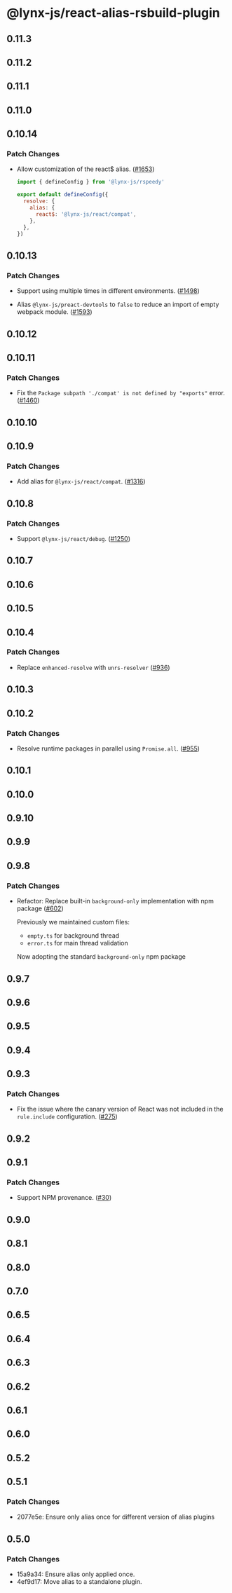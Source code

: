 # @lynx-js/react-alias-rsbuild-plugin

## 0.11.3

## 0.11.2

## 0.11.1

## 0.11.0

## 0.10.14

### Patch Changes

- Allow customization of the react$ alias. ([#1653](https://github.com/lynx-family/lynx-stack/pull/1653))

  ```js
  import { defineConfig } from '@lynx-js/rspeedy'

  export default defineConfig({
    resolve: {
      alias: {
        react$: '@lynx-js/react/compat',
      },
    },
  })
  ```

## 0.10.13

### Patch Changes

- Support using multiple times in different environments. ([#1498](https://github.com/lynx-family/lynx-stack/pull/1498))

- Alias `@lynx-js/preact-devtools` to `false` to reduce an import of empty webpack module. ([#1593](https://github.com/lynx-family/lynx-stack/pull/1593))

## 0.10.12

## 0.10.11

### Patch Changes

- Fix the `Package subpath './compat' is not defined by "exports"` error. ([#1460](https://github.com/lynx-family/lynx-stack/pull/1460))

## 0.10.10

## 0.10.9

### Patch Changes

- Add alias for `@lynx-js/react/compat`. ([#1316](https://github.com/lynx-family/lynx-stack/pull/1316))

## 0.10.8

### Patch Changes

- Support `@lynx-js/react/debug`. ([#1250](https://github.com/lynx-family/lynx-stack/pull/1250))

## 0.10.7

## 0.10.6

## 0.10.5

## 0.10.4

### Patch Changes

- Replace `enhanced-resolve` with `unrs-resolver` ([#936](https://github.com/lynx-family/lynx-stack/pull/936))

## 0.10.3

## 0.10.2

### Patch Changes

- Resolve runtime packages in parallel using `Promise.all`. ([#955](https://github.com/lynx-family/lynx-stack/pull/955))

## 0.10.1

## 0.10.0

## 0.9.10

## 0.9.9

## 0.9.8

### Patch Changes

- Refactor: Replace built-in `background-only` implementation with npm package ([#602](https://github.com/lynx-family/lynx-stack/pull/602))

  Previously we maintained custom files:

  - `empty.ts` for background thread
  - `error.ts` for main thread validation

  Now adopting the standard `background-only` npm package

## 0.9.7

## 0.9.6

## 0.9.5

## 0.9.4

## 0.9.3

### Patch Changes

- Fix the issue where the canary version of React was not included in the `rule.include` configuration. ([#275](https://github.com/lynx-family/lynx-stack/pull/275))

## 0.9.2

## 0.9.1

### Patch Changes

- Support NPM provenance. ([#30](https://github.com/lynx-family/lynx-stack/pull/30))

## 0.9.0

## 0.8.1

## 0.8.0

## 0.7.0

## 0.6.5

## 0.6.4

## 0.6.3

## 0.6.2

## 0.6.1

## 0.6.0

## 0.5.2

## 0.5.1

### Patch Changes

- 2077e5e: Ensure only alias once for different version of alias plugins

## 0.5.0

### Patch Changes

- 15a9a34: Ensure alias only applied once.
- 4ef9d17: Move alias to a standalone plugin.
